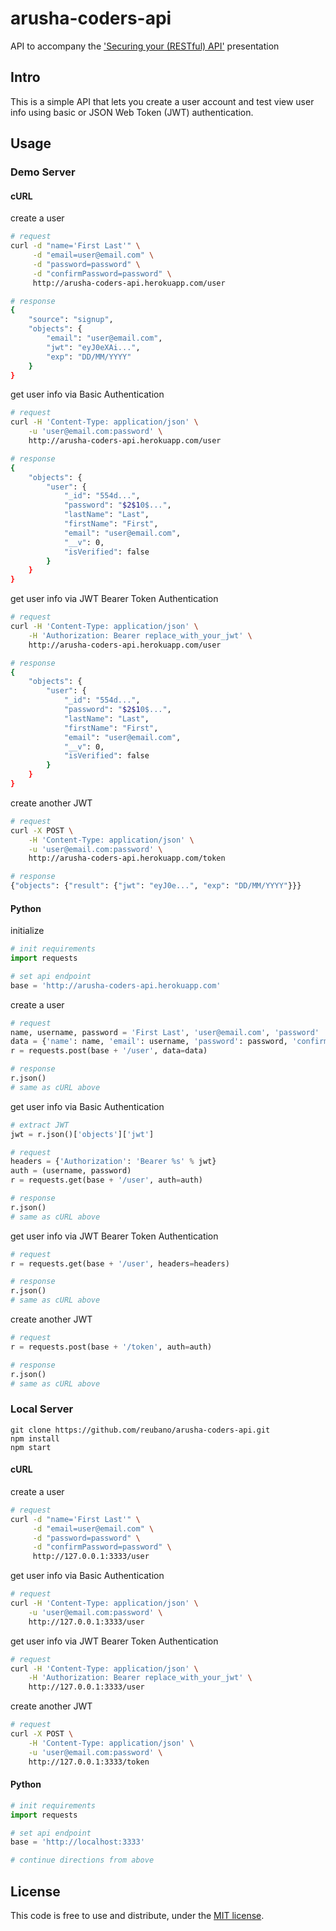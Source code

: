 # arusha-coders-api

API to accompany the ['Securing your (RESTful) API'](https://speakerdeck.com/reubano/securing-your-restful-api) presentation

## Intro

This is a simple API that lets you create a user account and test view user info using basic or JSON Web Token (JWT) authentication.

## Usage

### Demo Server

#### cURL

create a user

```bash
# request
curl -d "name='First Last'" \
     -d "email=user@email.com" \
     -d "password=password" \
     -d "confirmPassword=password" \
     http://arusha-coders-api.herokuapp.com/user

# response
{
    "source": "signup",
    "objects": {
        "email": "user@email.com",
        "jwt": "eyJ0eXAi...",
        "exp": "DD/MM/YYYY"
    }
}
```

get user info via Basic Authentication

```bash
# request
curl -H 'Content-Type: application/json' \
    -u 'user@email.com:password' \
    http://arusha-coders-api.herokuapp.com/user

# response
{
    "objects": {
        "user": {
            "_id": "554d...",
            "password": "$2$10$...",
            "lastName": "Last",
            "firstName": "First",
            "email": "user@email.com",
            "__v": 0,
            "isVerified": false
        }
    }
}
```

get user info via JWT Bearer Token Authentication

```bash
# request
curl -H 'Content-Type: application/json' \
    -H 'Authorization: Bearer replace_with_your_jwt' \
    http://arusha-coders-api.herokuapp.com/user

# response
{
    "objects": {
        "user": {
            "_id": "554d...",
            "password": "$2$10$...",
            "lastName": "Last",
            "firstName": "First",
            "email": "user@email.com",
            "__v": 0,
            "isVerified": false
        }
    }
}
```

create another JWT

```bash
# request
curl -X POST \
    -H 'Content-Type: application/json' \
    -u 'user@email.com:password' \
    http://arusha-coders-api.herokuapp.com/token

# response
{"objects": {"result": {"jwt": "eyJ0e...", "exp": "DD/MM/YYYY"}}}
```

#### Python

initialize

```python
# init requirements
import requests

# set api endpoint
base = 'http://arusha-coders-api.herokuapp.com'
```

create a user

```python
# request
name, username, password = 'First Last', 'user@email.com', 'password'
data = {'name': name, 'email': username, 'password': password, 'confirmPassword': password}
r = requests.post(base + '/user', data=data)

# response
r.json()
# same as cURL above
```

get user info via Basic Authentication

```python
# extract JWT
jwt = r.json()['objects']['jwt']

# request
headers = {'Authorization': 'Bearer %s' % jwt}
auth = (username, password)
r = requests.get(base + '/user', auth=auth)

# response
r.json()
# same as cURL above
```

get user info via JWT Bearer Token Authentication

```python
# request
r = requests.get(base + '/user', headers=headers)

# response
r.json()
# same as cURL above
```

create another JWT

```python
# request
r = requests.post(base + '/token', auth=auth)

# response
r.json()
# same as cURL above
```

### Local Server

    git clone https://github.com/reubano/arusha-coders-api.git
    npm install
    npm start

#### cURL

create a user

```bash
# request
curl -d "name='First Last'" \
     -d "email=user@email.com" \
     -d "password=password" \
     -d "confirmPassword=password" \
     http://127.0.0.1:3333/user
```

get user info via Basic Authentication

```bash
# request
curl -H 'Content-Type: application/json' \
    -u 'user@email.com:password' \
    http://127.0.0.1:3333/user
```

get user info via JWT Bearer Token Authentication

```bash
# request
curl -H 'Content-Type: application/json' \
    -H 'Authorization: Bearer replace_with_your_jwt' \
    http://127.0.0.1:3333/user
```

create another JWT

```bash
# request
curl -X POST \
    -H 'Content-Type: application/json' \
    -u 'user@email.com:password' \
    http://127.0.0.1:3333/token
```

#### Python

```python
# init requirements
import requests

# set api endpoint
base = 'http://localhost:3333'

# continue directions from above
```

## License

This code is free to use and distribute, under the [MIT license](https://raw.github.com/reubano/arusha-coders-api/master/LICENSE).
